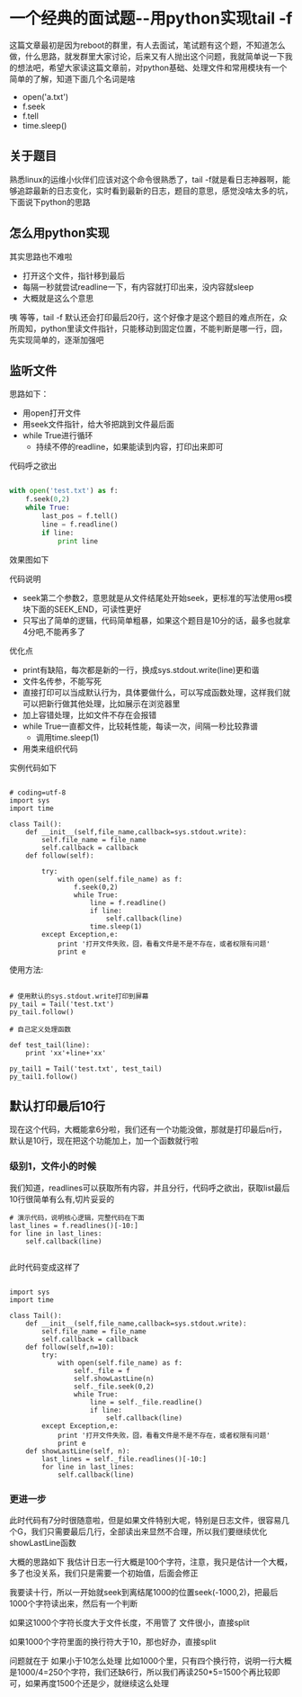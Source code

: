 # 一个经典的面试题--用python实现tail -f


这篇文章最初是因为reboot的群里，有人去面试，笔试题有这个题，不知道怎么做，什么思路，就发群里大家讨论，后来又有人抛出这个问题，我就简单说一下我的想法吧，希望大家读这篇文章前，对python基础、处理文件和常用模块有一个简单的了解，知道下面几个名词是啥

* open('a.txt')
* f.seek
* f.tell
* time.sleep()

## 关于题目

熟悉linux的运维小伙伴们应该对这个命令很熟悉了，tail -f就是看日志神器啊，能够追踪最新的日志变化，实时看到最新的日志，题目的意思，感觉没啥太多的坑，下面说下python的思路

## 怎么用python实现

其实思路也不难啦

* 打开这个文件，指针移到最后
* 每隔一秒就尝试readline一下，有内容就打印出来，没内容就sleep
* 大概就是这么个意思

咦 等等，tail -f 默认还会打印最后20行，这个好像才是这个题目的难点所在，众所周知，python里读文件指针，只能移动到固定位置，不能判断是哪一行，囧，先实现简单的，逐渐加强吧

## 监听文件
思路如下：

* 用open打开文件
* 用seek文件指针，给大爷把跳到文件最后面
* while True进行循环
    - 持续不停的readline，如果能读到内容，打印出来即可

代码呼之欲出

```python

with open('test.txt') as f:
    f.seek(0,2)
    while True:
        last_pos = f.tell()
        line = f.readline()
        if line:
            print line

```

效果图如下

代码说明

* seek第二个参数2，意思就是从文件结尾处开始seek，更标准的写法使用os模块下面的SEEK_END，可读性更好
* 只写出了简单的逻辑，代码简单粗暴，如果这个题目是10分的话，最多也就拿4分吧,不能再多了

优化点

* print有缺陷，每次都是新的一行，换成sys.stdout.write(line)更和谐
* 文件名传参，不能写死
* 直接打印可以当成默认行为，具体要做什么，可以写成函数处理，这样我们就可以把新行做其他处理，比如展示在浏览器里
* 加上容错处理，比如文件不存在会报错
* while True一直都文件，比较耗性能，每读一次，间隔一秒比较靠谱
    - 调用time.sleep(1)
* 用类来组织代码

实例代码如下

```

# coding=utf-8
import sys
import time

class Tail():
    def __init__(self,file_name,callback=sys.stdout.write):
        self.file_name = file_name
        self.callback = callback
    def follow(self):

        try:
            with open(self.file_name) as f:
                f.seek(0,2)
                while True:
                    line = f.readline()
                    if line:
                        self.callback(line)
                    time.sleep(1)
        except Exception,e:
            print '打开文件失败，囧，看看文件是不是不存在，或者权限有问题'
            print e

```

使用方法:

```

# 使用默认的sys.stdout.write打印到屏幕
py_tail = Tail('test.txt')
py_tail.follow()

# 自己定义处理函数

def test_tail(line):
    print 'xx'+line+'xx'

py_tail1 = Tail('test.txt', test_tail)
py_tail1.follow()

```

## 默认打印最后10行

现在这个代码，大概能拿6分啦，我们还有一个功能没做，那就是打印最后n行，默认是10行，现在把这个功能加上，加一个函数就行啦

### 级别1，文件小的时候

我们知道，readlines可以获取所有内容，并且分行，代码呼之欲出，获取list最后10行很简单有么有,切片妥妥的

```
# 演示代码，说明核心逻辑，完整代码在下面
last_lines = f.readlines()[-10:]
for line in last_lines:
    self.callback(line)


```

此时代码变成这样了

```

import sys
import time

class Tail():
    def __init__(self,file_name,callback=sys.stdout.write):
        self.file_name = file_name
        self.callback = callback
    def follow(self,n=10):
        try:
            with open(self.file_name) as f:
                self._file = f
                self.showLastLine(n)
                self._file.seek(0,2)
                while True:
                    line = self._file.readline()
                    if line:
                        self.callback(line)
        except Exception,e:
            print '打开文件失败，囧，看看文件是不是不存在，或者权限有问题'
            print e
    def showLastLine(self, n):
        last_lines = self._file.readlines()[-10:]
        for line in last_lines:
            self.callback(line)

```


### 更进一步

此时代码有7分时很随意啦，但是如果文件特别大呢，特别是日志文件，很容易几个G，我们只需要最后几行，全部读出来显然不合理，所以我们要继续优化showLastLine函数

大概的思路如下
我估计日志一行大概是100个字符，注意，我只是估计一个大概，多了也没关系，我们只是需要一个初始值，后面会修正

我要读十行，所以一开始就seek到离结尾1000的位置seek(-1000,2)，把最后1000个字符读出来，然后有一个判断

如果这1000个字符长度大于文件长度，不用管了 文件很小，直接split

如果1000个字符里面的换行符大于10，那也好办，直接split

问题就在于 如果小于10怎么处理
    比如1000个里，只有四个换行符，说明一行大概是1000/4=250个字符，我们还缺6行，所以我们再读250*5=1500个再比较即可，如果再度1500个还是少，就继续这么处理










